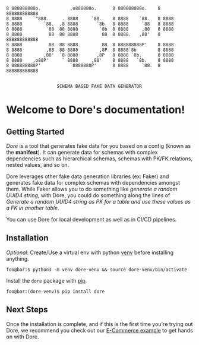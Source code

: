 ```text

8 888888888o.           ,o888888o.      8 888888888o.    8 888888888888
8 8888    `^888.     . 8888     `88.    8 8888    `88.   8 8888
8 8888        `88.  ,8 8888       `8b   8 8888     `88   8 8888
8 8888         `88  88 8888        `8b  8 8888     ,88   8 8888
8 8888          88  88 8888         88  8 8888.   ,88'   8 888888888888
8 8888          88  88 8888         88  8 888888888P'    8 8888
8 8888         ,88  88 8888        ,8P  8 8888`8b        8 8888
8 8888        ,88'  `8 8888       ,8P   8 8888 `8b.      8 8888
8 8888    ,o88P'     ` 8888     ,88'    8 8888   `8b.    8 8888
8 888888888P'           `8888888P'      8 8888     `88.  8 888888888888


                   SCHEMA BASED FAKE DATA GENERATOR
```


# Welcome to Dore's documentation!

## Getting Started

*Dore* is a tool that generates fake data for you based on a config (known as the **manifest**). 
It can generate data for schemas with complex dependencies such as hierarchical schemas, schemas with PK/FK relations, 
nested values, and so on.

Dore leverages other fake data generation libraries (ex: Faker) and generates fake data for complex schemas with 
dependencies amongst them. While Faker allows you to do something like *generate a random UUID4 string*, with Dore, 
you could do something along the lines of *Generate a random UUID4 string as PK for a table and use these values as a FK in another 
table*.

You can use Dore for local development as well as in CI/CD pipelines.

## Installation

*Optional*: Create/Use a virtual env with python [venv](https://docs.python.org/3/library/venv.html) before installing
anything.

```console
foo@bar:$ python3 -m venv dore-venv && source dore-venv/bin/activate
```

Install the `dore` package with [pip](https://pypi.org/project/dore/).

```console
foo@bar:(dore-venv)$ pip install dore
```



## Next Steps

Once the installation is complete, and if this is the first time you're trying out Dore, we recommend you check out our
[E-Commerce example](./example.md) to get hands on with Dore.

